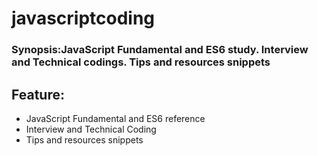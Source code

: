 # javascriptcoding

### Synopsis:JavaScript Fundamental and ES6 study. Interview and Technical codings. Tips and resources snippets
## Feature:
+ 	JavaScript Fundamental and ES6 reference
+	Interview and Technical Coding
+	Tips and resources snippets